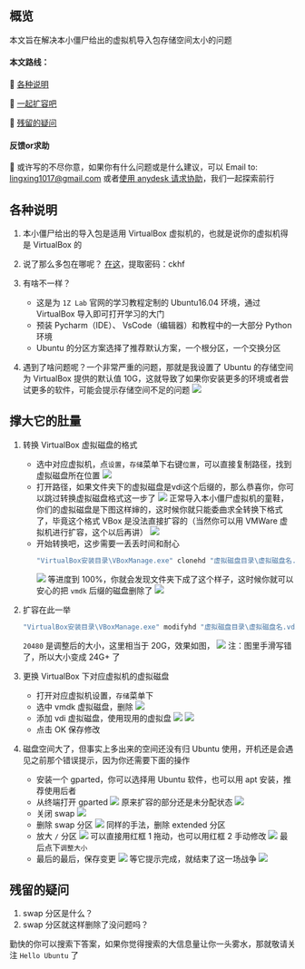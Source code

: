 ## 概览

本文旨在解决本小僵尸给出的虚拟机导入包存储空间太小的问题

#### 本文路线：

📗 [各种说明](#各种说明)

📗 [一起扩容吧](#撑大它的肚量)

📗 [残留的疑问](#残留的疑问)

#### 反馈or求助

📕 或许写的不尽你意，如果你有什么问题或是什么建议，可以 Email to: lingxing1017@gmail.com 或者[使用 anydesk 请求协助](../00anydesk协助.md)，我们一起探索前行


## 各种说明

1. 本小僵尸给出的导入包是适用 VirtualBox 虚拟机的，也就是说你的虚拟机得是 VirtualBox 的

2. 说了那么多包在哪呢？
    [在这](https://pan.baidu.com/s/1rnh0_wapBRlrWWbxL15kTw)，提取密码：ckhf

3. 有啥不一样？
    * 这是为 `1Z Lab` 官网的学习教程定制的 Ubuntu16.04 环境，通过 VirtualBox 导入即可打开学习的大门
    * 预装 Pycharm（IDE）、 VsCode（编辑器）和教程中的一大部分 Python 环境
    * Ubuntu 的分区方案选择了推荐默认方案，一个根分区，一个交换分区

4. 遇到了啥问题呢？一个非常严重的问题，那就是我设置了 Ubuntu 的存储空间为 VirtualBox 提供的默认值 10G，这就导致了如果你安装更多的环境或者尝试更多的软件，可能会提示存储空间不足的问题
![](./image/04/error.png)


## 撑大它的肚量

1. 转换 VirtualBox 虚拟磁盘的格式
    * 选中对应虚拟机，点`设置`，`存储`菜单下右键`位置`，可以直接复制路径，找到虚拟磁盘所在位置
    ![](./image/04/setting.png)
    * 打开路径，如果文件夹下的虚拟磁盘是vdi这个后缀的，那么恭喜你，你可以跳过转换虚拟磁盘格式这一步了
    ![](./image/04/vdi.png)
    正常导入本小僵尸虚拟机的童鞋，你们的虚拟磁盘是下图这样婶的，这时候你就只能委曲求全转换下格式了，毕竟这个格式 VBox 是没法直接扩容的（当然你可以用 VMWare 虚拟机进行扩容，这个以后再讲）
    ![](./image/04/vmdk.png)
    * 开始转换吧，这步需要一丢丢时间和耐心
        ```bat
        "VirtualBox安装目录\VBoxManage.exe" clonehd "虚拟磁盘目录\虚拟磁盘名.vmdk" "虚拟磁盘目录\虚拟磁盘名.vdi" --format vdi
        ```
        ![](./image/04/clonehd.png)
        等进度到 100%，你就会发现文件夹下成了这个样子，这时候你就可以安心的把 `vmdk` 后缀的磁盘删除了
        ![](./image/04/vdi_vmdk.png)

2. 扩容在此一举
    ```bat
    "VirtualBox安装目录\VBoxManage.exe" modifyhd "虚拟磁盘目录\虚拟磁盘名.vdi" "虚拟磁盘目录\虚拟磁盘名.vdi" --resize 20480
    ```
    `20480` 是调整后的大小，这里相当于 20G，效果如图，
    ![](./image/04/resize.png)
    注：图里手滑写错了，所以大小变成 24G+ 了

3. 更换 VirtualBox 下对应虚拟机的虚拟磁盘
    * 打开对应虚拟机设置，`存储`菜单下
    * 选中 vmdk 虚拟磁盘，删除
    ![](./image/04/delvmdk.png)
    * 添加 vdi 虚拟磁盘，使用现用的虚拟盘
    ![](./image/04/addbtn.png)
    ![](./image/04/addvdi.png)
    * 点击 OK 保存修改

4. 磁盘空间大了，但事实上多出来的空间还没有归 Ubuntu 使用，开机还是会遇见之前那个错误提示，因为你还需要下面的操作
    * 安装一个 gparted，你可以选择用 Ubuntu 软件，也可以用 apt 安装，推荐使用后者
    * 从终端打开 gparted
    ![](./image/04/gparted.png)
    原来扩容的部分还是未分配状态
    ![](./image/04/gparted2.png)
    * 关闭 swap
    ![](./image/04/offswap.png)
    * 删除 swap 分区
    ![](./image/04/delswap.png)
    同样的手法，删除 extended 分区
    * 放大 `/` 分区
    ![](./image/04/slide.png)
    可以直接用红框 1 拖动，也可以用红框 2 手动修改
    ![](./image/04/change.png)
    最后点下`调整大小`
    * 最后的最后，保存变更
    ![](./image/04/ok.png)
    等它提示完成，就结束了这一场战争
    ![](./image/04/tip.png)


## 残留的疑问

1. swap 分区是什么？
2. swap 分区就这样删除了没问题吗？

勤快的你可以搜索下答案，如果你觉得搜索的大信息量让你一头雾水，那就敬请关注 `Hello Ubuntu` 了